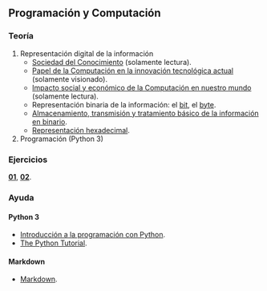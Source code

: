 ## Programación y Computación

### Teoría

1. Representación digital de la información
    * [Sociedad del Conocimiento](http://es.wikipedia.org/wiki/sociedad_del_conocimiento) (solamente lectura).
    * [Papel de la Computación en la innovación tecnológica actual](https://www.youtube.com/watch?v=_DsEn8YYyjg) (solamente visionado).
    * [Impacto social y económico de la Computación en nuestro mundo](http://larevistainformatica.com/impacto-economico-tecnologia-informatica.htm) (solamente lectura).
    * Representación binaria de la información: el [bit](http://es.wikipedia.org/wiki/bit), el [byte](http://es.wikipedia.org/wiki/byte).
    * [Almacenamiento, transmisión y tratamiento básico de la información en binario](http://areatecnologia.com/sistema-binario.htm).
    * [Representación hexadecimal](http://es.wikipedia.org/wiki/sistema_hexadecimal).
2. Programación (Python 3)
    

### Ejercicios

**[01](data/e01.md)**, **[02](data/e02.md)**.

### Ayuda

#### Python 3

* [Introducción a la programación con Python](http://mclibre.org/consultar/python).
* [The Python Tutorial](http://docs.python.org/3/tutorial).

#### Markdown

* [Markdown](https://guides.github.com/pdfs/markdown-cheatsheet-online.pdf).
